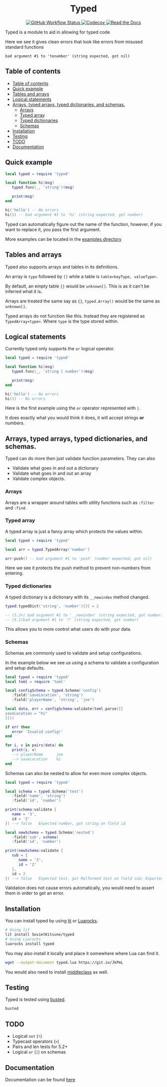 <div align="center">
   <h1>Typed</h1>
   <a href="https://github.com/SovietKitsune/typed/actions">
      <img alt="GitHub Workflow Status" src="https://img.shields.io/github/workflow/status/sovietkitsune/typed/testing?style=flat-square">
   </a>
   <a href="https://codecov.io/gh/sovietkitsune/typed">
      <img alt="Codecov" src="https://img.shields.io/codecov/c/github/sovietkitsune/typed?style=flat-square">
   </a>
   <a href="https://typed.readthedocs.org">
      <img alt="Read the Docs" src="https://img.shields.io/readthedocs/typed?style=flat-square">
   </a>
</div>

Typed is a module to aid in allowing for typed code

Here we see it gives clean errors that look like errors from misused standard functions

```
bad argument #1 to 'tonumber' (string expected, got nil)
```

## Table of contents

- [Table of contents](#table-of-contents)
- [Quick example](#quick-example)
- [Tables and arrays](#tables-and-arrays)
- [Logical statements](#logical-statements)
- [Arrays, typed arrays, typed dictionaries, and schemas.](#arrays-typed-arrays-typed-dictionaries-and-schemas)
  - [Arrays](#arrays)
  - [Typed array](#typed-array)
  - [Typed dictionaries](#typed-dictionaries)
  - [Schemas](#schemas)
- [Installation](#installation)
- [Testing](#testing)
- [TODO](#todo)
- [Documentation](#documentation)

## Quick example

```lua
local typed = require 'typed'

local function hi(msg)
   typed.func(_, 'string')(msg)

   print(msg)
end

hi('hello') -- No errors
hi(1) -- bad argument #1 to 'hi' (string expected, got number)
```

Typed can automatically figure out the name of the function, however, 
if you want to replace it, you pass the first argument.

More examples can be located in the [examples directory](https://github.com/SovietKitsune/typed/tree/master/examples)

## Tables and arrays

Typed also supports arrays and tables in its definitions.

An array is `type` followed by `[]` while a table is `table<keyType, valueType>`.

By default, an empty table `{}` would be `unknown[]`. This is as it can't be inferred what it is.

Arrays are treated the same say as `{}`, `typed.Array()` would be the same as `unknown[]`.

Typed arrays do not function like this. Instead they are registered as `TypedArray<type>`.
Where `type` is the type stored within.

## Logical statements

Currently typed only supports the `or` logical operator.

```lua
local typed = require 'typed'

local function hi(msg)
   typed.func(_, 'string | number')(msg)

   print(msg)
end

hi('hello') -- No errors
hi(1) -- No errors
```

Here is the first example using the `or` operator represented with `|`.

It does exactly what you would think it does, it will accept strings **or** numbers.

## Arrays, typed arrays, typed dictionaries, and schemas.

Typed can do more then just validate function parameters. They can also

- Validate what goes in and out a dictionary
- Validate what goes in and out an array
- Validate complex objects.

### Arrays

Arrays are a wrapper around tables with utility functions such as `:filter` and `:find`.

### Typed array

A typed array is just a fancy array which protects the values within.

```lua
local typed = require 'typed'

local arr = typed.TypedArray('number')

arr:push() -- bad argument #1 to 'push' (number expected, got nil)
```

Here we see it protects the push method to prevent non-numbers from entering.

### Typed dictionaries

A typed dictionary is a dictionary with its `__newindex` method changed.

```lua
typed.typedDict('string', 'number')[3] = 2

-- (5.2+) bad argument #1 to '__newindex' (string expected, got number)
-- (5.1)bad argument #1 to '?' (string expected, got number)
```

This allows you to more control what users do with your data.

### Schemas

Schemas are commonly used to validate and setup configurations.

In the example below we see us using a schema to validate a configuration and setup defaults.

```lua
local typed = require 'typed'
local toml = require 'toml'

local configSchema = typed.Schema('config')
   :field('saveLocation', 'string')
   :field('playerName', 'string', 'joe')

local data, err = configSchema:validate(toml.parse([[
saveLocation = "hi"
]]))

if err then
   error 'Invalid config!'
end

for i, v in pairs(data) do
   print(i, v)
   --> playerName      joe
   --> saveLocation    hi
end
```

Schemas can also be nested to allow for even more complex objects.

```lua
local typed = require 'typed'

local schema = typed.Schema('test')
   :field('name', 'string')
   :field('id', 'number')

print(schema:validate {
   name = '3',
   id = '2'
}) --> false   Expected number, got string on field id

local newSchema = typed.Schema('nested')
   :field('sub', schema)
   :field('id', 'number')

print(newSchema:validate {
   sub = {
      name = '3',
      id = '2'
   },
   id = 2
}) --> false   Expected test, got Malformed test on field sub; Expected number, got string on field id
```

Validation does not cause errors automatically, you would need to assert them in order to get an error.

## Installation

You can install typed by using [lit](http://luvit.io/lit.html) or [Luarocks](https://luarocks.org).

```sh
# Using lit
lit install SovietKitsune/typed
# Using Luarocks
luarocks install typed
```

You may also install it locally and place it somewhere where Lua can find it.

```sh
wget --output-document typed.lua https://git.io/JkPmL
```

You would also need to install [middleclass](https://github.com/kikito/middleclass) as well.

## Testing

Typed is tested using [busted](https://olivinelabs.com/busted/).

```sh
busted
```

## TODO

* Logical `not` (`!`)
* Typecast operators (`>`)
* Pairs and len tests for 5.2+
* Logical `or` (`|`) on schemas

## Documentation

Documentation can be found [here](https://typed.readthedocs.org)